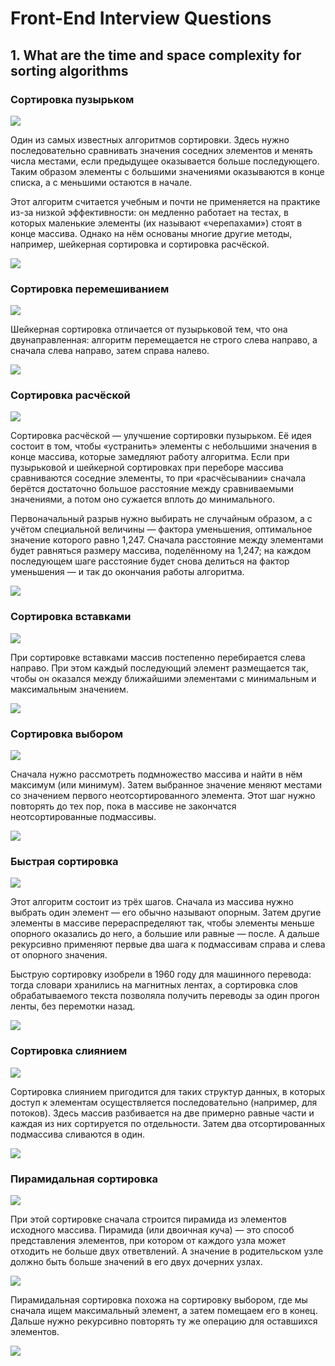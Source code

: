 # Front-End Interview Questions

## 1. What are the time and space complexity for sorting algorithms

### Сортировка пузырьком

<img src="./images/bubble-sort.gif" />

Один из самых известных алгоритмов сортировки. 
Здесь нужно последовательно сравнивать значения соседних элементов и 
менять числа местами, если предыдущее оказывается больше последующего. 
Таким образом элементы с большими значениями оказываются в конце списка, 
а с меньшими остаются в начале.

Этот алгоритм считается учебным и почти не применяется на практике из-за 
низкой эффективности: он медленно работает на тестах, в которых маленькие 
элементы (их называют «черепахами») стоят в конце массива. Однако на нём 
основаны многие другие методы, например, шейкерная 
сортировка и сортировка расчёской.

<img src="./images/bubble-sort-complexity.png" />

### Сортировка перемешиванием

<img src="./images/cocktail-shaker-sort.gif" />

Шейкерная сортировка отличается от пузырьковой тем, 
что она двунаправленная: алгоритм перемещается не строго слева направо, 
а сначала слева направо, затем справа налево.

<img src="./images/cocktail-shaker-sort-complexity.png" />

### Сортировка расчёской

<img src="./images/comb-sort.gif" />

Сортировка расчёской — улучшение сортировки пузырьком. 
Её идея состоит в том, чтобы «устранить» элементы с небольшими значения в конце 
массива, которые замедляют работу алгоритма. Если при пузырьковой и шейкерной 
сортировках при переборе массива сравниваются соседние элементы, то при 
«расчёсывании» сначала берётся достаточно большое расстояние между 
сравниваемыми значениями, а потом оно сужается вплоть до минимального.

Первоначальный разрыв нужно выбирать не случайным образом, а с учётом специальной 
величины — фактора уменьшения, оптимальное значение которого равно 1,247. Сначала 
расстояние между элементами будет равняться размеру массива, поделённому на 1,247; 
на каждом последующем шаге расстояние будет снова делиться на фактор уменьшения — 
и так до окончания работы алгоритма.

<img src="./images/comb-sort-complexity.png" />

### Сортировка вставками

<img src="./images/insertion-sort.gif" />

При сортировке вставками массив постепенно перебирается слева 
направо. При этом каждый последующий элемент размещается так, чтобы он оказался между 
ближайшими элементами с минимальным и максимальным значением.

<img src="./images/insertion-sort-complexity.png" />

### Сортировка выбором

<img src="./images/selection-sort.gif" />

Сначала нужно рассмотреть подмножество массива и найти в нём максимум 
(или минимум). Затем выбранное значение меняют местами со значением первого неотсортированного 
элемента. Этот шаг нужно повторять до тех пор, пока в массиве не закончатся неотсортированные 
подмассивы.

<img src="./images/selection-sort-complexity.png" />

### Быстрая сортировка

<img src="./images/quick-sort.gif" />

Этот алгоритм состоит из трёх шагов. Сначала из массива нужно выбрать 
один элемент — его обычно называют опорным. Затем другие элементы в массиве перераспределяют 
так, чтобы элементы меньше опорного оказались до него, а большие или равные — после. А дальше 
рекурсивно применяют первые два шага к подмассивам справа и слева от опорного значения.

Быструю сортировку изобрели в 1960 году для машинного перевода: тогда словари хранились на 
магнитных лентах, а сортировка слов обрабатываемого текста позволяла получить переводы за один 
прогон ленты, без перемотки назад.

<img src="./images/quick-sort-complexity.png" />

### Сортировка слиянием

<img src="./images/merge-sort.gif" />

Сортировка слиянием пригодится для таких структур данных, в которых 
доступ к элементам осуществляется последовательно (например, для потоков). Здесь массив 
разбивается на две примерно равные части и каждая из них сортируется по отдельности. 
Затем два отсортированных подмассива сливаются в один.

<img src="./images/merge-sort-complexity.png" />

### Пирамидальная сортировка

<img src="./images/heapsort.gif" />

При этой сортировке сначала строится пирамида из элементов 
исходного массива. Пирамида (или двоичная куча) — это способ представления элементов, 
при котором от каждого узла может отходить не больше двух ответвлений. А значение в 
родительском узле должно быть больше значений в его двух дочерних узлах.

<img src="./images/heapsort-2.gif" />

Пирамидальная сортировка похожа на сортировку выбором, где мы сначала ищем максимальный 
элемент, а затем помещаем его в конец. Дальше нужно рекурсивно повторять ту же операцию 
для оставшихся элементов.

<img src="./images/heapsort-complexity.png" />
